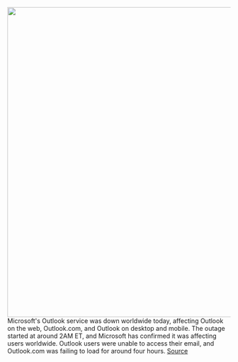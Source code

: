 <img src='https://cdn.vox-cdn.com/thumbor/1b2kMwfKz5Yf_pfQt97mY7P55oY=/0x0:1020x598/1200x800/filters:focal(429x218:591x380)/cdn.vox-cdn.com/uploads/chorus_image/image/67563129/hotmailhednew.0.jpg' width='700px' /><br/>
Microsoft's Outlook service was down worldwide today, affecting Outlook on the web, Outlook.com, and Outlook on desktop and mobile. The outage started at around 2AM ET, and Microsoft has confirmed it was affecting users worldwide. Outlook users were unable to access their email, and Outlook.com was failing to load for around four hours.
<a href='https://www.theverge.com/2020/10/1/21496667/microsoft-outlook-down-outage-service-issues'> Source <a/>